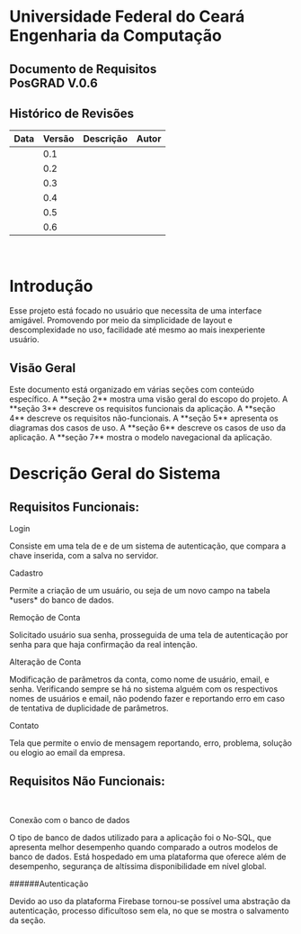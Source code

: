 Universidade Federal do Ceará<br> Engenharia da Computação
==========================================================



Documento de Requisitos<br> PosGRAD V.0.6
-----------------------------------------



Histórico de Revisões
---------------------

  |**Data**    | **Versão** |  **Descrição**                           |  **Autor** |
  |------------|------------| -----------------------------------------|------------|
  |            | 0.1        |                                          |            |
  |            | 0.2        |                                          |            |
  |            | 0.3        |                                          |            |
  |            | 0.4        |                                          |            |
  |            | 0.5        |                                          |            |
  |            | 0.6        |                                          |            |
  
  <br>

Introdução
==========

<p>Esse projeto está focado no usuário que necessita de uma interface
amigável. Promovendo por meio da simplicidade de layout e descomplexidade no
uso, facilidade até mesmo ao mais inexperiente usuário.<p/>

Visão Geral
-----------

<p>Este documento está organizado em várias
seções com conteúdo específico. A **seção 2** mostra uma visão geral do
escopo do projeto. A **seção 3** descreve os requisitos funcionais da
aplicação. A **seção 4** descreve os requisitos não-funcionais. A
**seção 5** apresenta os diagramas dos casos de uso. A **seção 6**
descreve os casos de uso da aplicação. A **seção 7** mostra o modelo
navegacional da aplicação.<p/>


Descrição Geral do Sistema
==========================

   Requisitos Funcionais:
   ----------------------

 
Login

<p>Consiste em uma tela de e de um sistema de autenticação, que compara a
chave inserida, com a salva no servidor.<p/>

Cadastro

<p>Permite a criação de um usuário, ou seja de um novo campo na tabela
*users* do banco de dados.<p/>

Remoção de Conta

<p>Solicitado usuário sua senha, prosseguida de uma tela de autenticação
por senha para que haja confirmação da real intenção.<p/>

Alteração de Conta

Modificação de parâmetros da conta, como nome de usuário, email, e
senha. Verificando sempre se há no sistema alguém com os respectivos
nomes de usuários e email, não podendo fazer e reportando erro em caso
de tentativa de duplicidade de parâmetros.

Contato

Tela que permite o envio de mensagem reportando, erro, problema,
solução ou elogio ao email da empresa.

  Requisitos Não Funcionais:
  --------------------------
<br>

Conexão com o banco de dados

O tipo de banco de dados utilizado para a aplicação foi o No-SQL, que
apresenta melhor desempenho quando comparado a outros modelos de banco
de dados. Está hospedado em uma plataforma que oferece além de
desempenho, segurança de altíssima disponibilidade em nível global.

######Autenticação

  Devido ao uso da plataforma Firebase tornou-se possível uma abstração
da autenticação, processo dificultoso sem ela, no que se mostra o
salvamento da seção.
